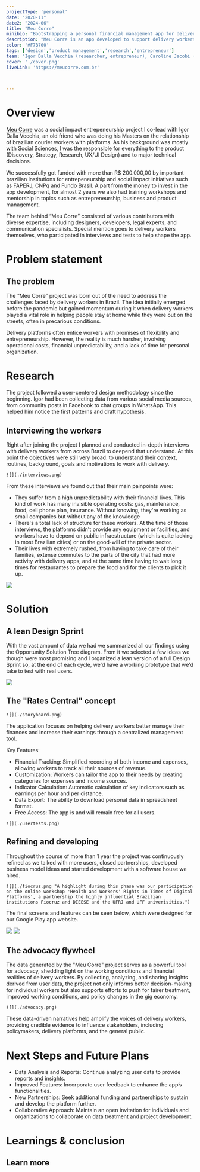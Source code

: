 ```yaml
---
projectType: 'personal'
date: "2020-11"
date2: "2024-06"
title: "Meu Corre"
minibio: "Bootstrapping a personal financial management app for delivery workers in Brazil."
description: "Meu Corre is an app developed to support delivery workers in becoming financially aware during their often precarious daily work routine. By encouraging financial awareness, the app seeks to contribute to the individual organization of each worker as well as serve as a tool for the fight for rights by producing data on an unprecedented scale in Brazil."
color: '#F7B700'
tags: ['design','product management','research','entrepreneur']
team: "Igor Dalla Vecchia (researcher, entrepreneur), Caroline Jacobi (social media), Gabriela Hermann (communication, PR), Gabriela Pessoa (researcher), Daniel Dias (development)"
cover: './cover.png'
liveLink: 'https://meucorre.com.br'


  
--- 
```


# Overview

[Meu Corre](https://meucorre.com.br/)  was a social impact entrepeneurship project I co-lead with Igor Dalla Vecchia, an old friend who was doing his Masters on the relationship of brazilian courier workers with platforms. As his background was mostly with Social Sciences, I was the responsible for everything to the product (Discovery, Strategy, Research, UX/UI Design) and to major technical decisions.

We successfully got funded with more than R$ 200.000,00 by important brazilian institutions for entrepeneurship and social impact initiatives such as FAPERJ, CNPq and Fundo Brasil. A part from the money to invest in the app development, for almost 2 years we also had training workshops and mentorship in topics such as entrepreneurship, business and product management.

The team behind “Meu Corre” consisted of various contributors with diverse expertise, including designers, developers, legal experts, and communication specialists. Special mention goes to delivery workers themselves, who participated in interviews and tests to help shape the app.

<!-- adicionar fiocruz e outros editais -->

# Problem statement
<!-- 
## How it all began
In 2019, when he began his specialization in Urban Planning in Rio de Janeiro - RJ, geographer Igor Vecchia settled in the central region, specifically in the Fátima neighborhood. While experiencing the landscape of downtown Rio, he began to notice the growing presence of delivery workers roaming the city streets, a sight that aroused his curiosity.

Over the course of several months and careful listening, messages were systematized. The production of data and the exchange with workers opened up the possibility of formulating a specific tool for delivery workers, something that could support the understanding of working conditions and that could be built collaboratively.

During this period, I also lived in Rio de Janeiro. Together, we shared professional experiences and reflections on their work demands, discussing the potential for more democratic uses of technology by people. Geographer Igor’s concerns, combined with designer Cristiano’s ideas, resulted in a technology project that aims to cross-reference information and support the organization of delivery workers. This is how Meu Corre was born, a financial management app created exclusively for workers in this category. -->

## The problem
The “Meu Corre” project was born out of the need to address the challenges faced by delivery workers in Brazil. The idea initially emerged before the pandemic but gained momentum during it when delivery workers played a vital role in helping people stay at home while they were out on the streets, often in precarious conditions.

Delivery platforms often entice workers with promises of flexibility and entrepreneurship. However, the reality is much harsher, involving operational costs, financial unpredictability, and a lack of time for personal organization. 

<!-- These conditions have made the need for tools that support financial management and organization increasingly clear. -->


# Research
The project followed a user-centered design methodology since the beginning. Igor had been collecting data from various social media sources, from community posts in Facebook to chat groups in WhatsApp. This helped him notice the first patterns and draft hypothesis.

## Interviewing the workers

Right after joining the project I planned and conducted in-depth interviews with delivery workers from across Brazil to deepend that understand. At this point the objectives were still very broad: to understand their context, routines, background, goals and motivations to work with delivery.

```grid|1
![](./interviews.png)
``` 

From these interviews we found out that their main painpoints were:
* They suffer from a high unpredictability with their financial lives. This kind of work has many invisible operating costs: gas, maintenance, food, cell phone plan, insurance. Without knowing, they're working as small companies but without any of the knowledge
* There's a total lack of structure for these workers. At the time of those interviews, the platforms didn't provide any equipment or facilities, and workers have to depend on public infraestructure (which is quite lacking in most Brazilian cities) or on the good-will of the private sector.
* Their lives with extremely rushed, from having to take care of their families, extense commutes to the parts of the city that had more activity with delivery apps, and at the same time having to wait long times for restaurantes to prepare the food and for the clients to pick it up.


<jumbo caption="At this point we started sketching the first visualizations, such as the classic Journey Map which helped us summarize and make sense of everything we've learned about a typical day of a delivery worker.">
    <img src="./journey.png"/>
</jumbo>

# Solution

## A lean Design Sprint

With the vast amount of data we had we summarized all our findings using the Opportunity Solution Tree diagram. From it we selected a few ideas we though were most promising and I organized a lean version of a full Design Sprint so, at the end of each cycle, we'd have a working prototype that we'd take to test with real users.

<jumbo caption="The Opportunity Solution Tree is a powerful framework for making sense of a complex project that have many objectives, problems and ideas for solutions. Click to see it larger.">
    <img src="./problemtree.png"/>
</jumbo> 
  


## The "Rates Central" concept 


```grid|1
![](./storyboard.png)
``` 

The application focuses on helping delivery workers better manage their finances and increase their earnings through a centralized management tool.

Key Features:
* Financial Tracking: Simplified recording of both income and expenses, allowing workers to track all their sources of revenue.
* Customization: Workers can tailor the app to their needs by creating categories for expenses and income sources.
* Indicator Calculation: Automatic calculation of key indicators such as earnings per hour and per distance.
* Data Export: The ability to download personal data in spreadsheet format.
* Free Access: The app is and will remain free for all users.

```grid|1
![](./usertests.png)
``` 


## Refining and developing

Throughout the course of more than 1 year the project was continuously refined as we talked with more users, closed partnerships, developed business model ideas and started development with a software house we hired.

```grid|1
![](./fiocruz.png "A highlight during this phase was our participation on the online workshop 'Health and Workers' Rights in Times of Digital Platforms', a partnership the highly influential Brazilian institutions Fiocruz and DIEESE and the UFRJ and UFF univerisities.")
``` 

The final screens and features can be seen below, which were designed for our Google Play app website.

<jumbo>
    <img src="./googleplay1.png"/>
</jumbo>

<jumbo>
    <img src="./googleplay2.png"/>
</jumbo>


## The advocacy flywheel

The data generated by the "Meu Corre" project serves as a powerful tool for advocacy, shedding light on the working conditions and financial realities of delivery workers. By collecting, analyzing, and sharing insights derived from user data, the project not only informs better decision-making for individual workers but also supports efforts to push for fairer treatment, improved working conditions, and policy changes in the gig economy.

```grid|1
![](./advocacy.png)
``` 

These data-driven narratives help amplify the voices of delivery workers, providing credible evidence to influence stakeholders, including policymakers, delivery platforms, and the general public.

# Next Steps and Future Plans

* Data Analysis and Reports: Continue analyzing user data to provide reports and insights.
* Improved Features: Incorporate user feedback to enhance the app’s functionalities.
* New Partnerships: Seek additional funding and partnerships to sustain and develop the platform further.
* Collaborative Approach: Maintain an open invitation for individuals and organizations to collaborate on data treatment and project development.


# Learnings & conclusion

## Learn more


<links-list
    items='[ 
        {
            "label": "Website",
            "url": "https://meucorre.com.br/"
        },
        {
            "label": "Download the app (Google Play)",
            "url": "https://play.google.com/store/apps/details?id=br.com.meucorre&hl=pt_PT/"
        },
        {
            "label": "Official launch presentation (YouTube)",
            "url": "https://www.youtube.com/live/H0o19wM4AyU?si=7n2MAUWKTGi-7LY2&t=4501"
        },
        {
            "label": "Instagram",
            "url": "https://www.instagram.com/meucorreapp/"
        }
    ]'>
</links-list> 